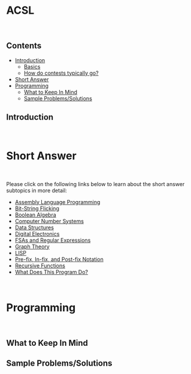 # ACSL

<br>

## Contents
- [Introduction](#introduction)
  - [Basics](#basics)
  - [How do contests typically go?](#howdoconteststypicallygo)
- [Short Answer](#shortanswer)
- [Programming](#programming)
  - [What to Keep In Mind](#whattokeepinmind)
  - [Sample Problems/Solutions](#sampleproblemssolutions)
  
## Introduction

<br>

# Short Answer

<br>

Please click on the following links below to learn about the short answer subtopics in more detail:
  
- [Assembly Language Programming](https://github.com/khong1127/nvcomputingsite/blob/patch-1/markdown/acslshortanswer/assemblylanguage)
- [Bit-String Flicking](#bitstringflicking)
- [Boolean Algebra](#booleanalgebra)
- [Computer Number Systems](#computernumbersystems)
- [Data Structures](#datastructures)
- [Digital Electronics](#digitalelectronics)
- [FSAs and Regular Expressions](#fsasandregularexpressions)
- [Graph Theory](#graphtheory)
- [LISP](#lisp)
- [Pre-fix, In-fix, and Post-fix Notation](#prefixinfixandpostfixnotation)
- [Recursive Functions](#recursivefunctions)
- [What Does This Program Do?](#whatdoesthisprogramdo)

<br>

# Programming

<br>

## What to Keep In Mind

## Sample Problems/Solutions
